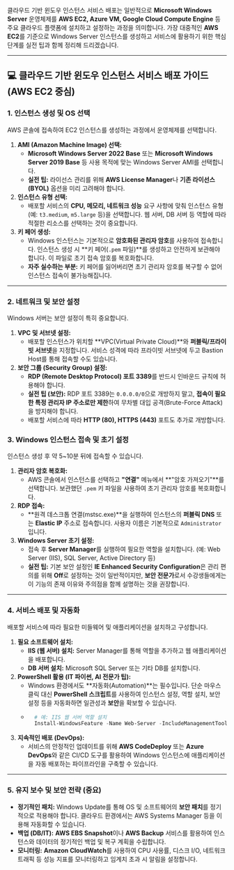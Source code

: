 클라우드 기반 윈도우 인스턴스 서비스 배포는 일반적으로 **Microsoft Windows Server** 운영체제를 **AWS EC2, Azure VM, Google Cloud Compute Engine** 등 주요 클라우드 플랫폼에 설치하고 설정하는 과정을 의미합니다. 
가장 대중적인 **AWS EC2**를 기준으로 Windows Server 인스턴스를 생성하고 서비스에 활용하기 위한 핵심 단계를 실전 팁과 함께 정리해 드리겠습니다.

-----

## 💻 클라우드 기반 윈도우 인스턴스 서비스 배포 가이드 (AWS EC2 중심)

### 1\. 인스턴스 생성 및 OS 선택

AWS 콘솔에 접속하여 EC2 인스턴스를 생성하는 과정에서 운영체제를 선택합니다.

1.  **AMI (Amazon Machine Image) 선택:**
      * **Microsoft Windows Server 2022 Base** 또는 **Microsoft Windows Server 2019 Base** 등 사용 목적에 맞는 Windows Server AMI를 선택합니다.
      * **실전 팁:** 라이선스 관리를 위해 **AWS License Manager**나 **기존 라이선스(BYOL)** 옵션을 미리 고려해야 합니다.
2.  **인스턴스 유형 선택:**
      * 배포할 서비스의 **CPU, 메모리, 네트워크 성능** 요구 사항에 맞춰 인스턴스 유형(예: `t3.medium`, `m5.large` 등)을 선택합니다. 웹 서버, DB 서버 등 역할에 따라 적절한 리소스를 선택하는 것이 중요합니다.
3.  **키 페어 생성:**
      * Windows 인스턴스는 기본적으로 **암호화된 관리자 암호**를 사용하여 접속합니다. 인스턴스 생성 시 \*\*키 페어(`.pem` 파일)\*\*를 생성하고 안전하게 보관해야 합니다. 이 파일로 초기 접속 암호를 복호화합니다.
      * **자주 실수하는 부분:** 키 페어를 잃어버리면 초기 관리자 암호를 복구할 수 없어 인스턴스 접속이 불가능해집니다.

-----

### 2\. 네트워크 및 보안 설정

Windows 서버는 보안 설정이 특히 중요합니다.

1.  **VPC 및 서브넷 설정:**
      * 배포할 인스턴스가 위치할 \*\*VPC(Virtual Private Cloud)\*\*와 **퍼블릭/프라이빗 서브넷**을 지정합니다. 서비스 성격에 따라 프라이빗 서브넷에 두고 Bastion Host를 통해 접속할 수도 있습니다.
2.  **보안 그룹 (Security Group) 설정:**
      * **RDP (Remote Desktop Protocol) 포트 3389**를 반드시 인바운드 규칙에 허용해야 합니다.
      * **실전 팁 (보안):** RDP 포트 3389는 `0.0.0.0/0`으로 개방하지 말고, **접속이 필요한 특정 관리자 IP 주소로만 제한**하여 무차별 대입 공격(Brute-Force Attack)을 방지해야 합니다.
      * 배포할 서비스에 따라 **HTTP (80), HTTPS (443)** 포트도 추가로 개방합니다.

### 3\. Windows 인스턴스 접속 및 초기 설정

인스턴스 생성 후 약 5\~10분 뒤에 접속할 수 있습니다.

1.  **관리자 암호 복호화:**
      * AWS 콘솔에서 인스턴스를 선택하고 **"연결"** 메뉴에서 \*\*"암호 가져오기"\*\*를 선택합니다. 보관했던 `.pem` 키 파일을 사용하여 초기 관리자 암호를 복호화합니다.
2.  **RDP 접속:**
      * \*\*원격 데스크톱 연결(mstsc.exe)\*\*을 실행하여 인스턴스의 **퍼블릭 DNS** 또는 **Elastic IP** 주소로 접속합니다. 사용자 이름은 기본적으로 `Administrator`입니다.
3.  **Windows Server 초기 설정:**
      * 접속 후 **Server Manager**를 실행하여 필요한 역할을 설치합니다. (예: Web Server (IIS), SQL Server, Active Directory 등)
      * **실전 팁:** 기본 보안 설정인 **IE Enhanced Security Configuration**은 관리 편의를 위해 **Off**로 설정하는 것이 일반적이지만, **보안 전문가**로서 수강생들에게는 이 기능의 존재 이유와 주의점을 함께 설명하는 것을 권장합니다.

-----

### 4\. 서비스 배포 및 자동화

배포할 서비스에 따라 필요한 미들웨어 및 애플리케이션을 설치하고 구성합니다.

1.  **필요 소프트웨어 설치:**
      * **IIS (웹 서버) 설치:** Server Manager를 통해 역할을 추가하고 웹 애플리케이션을 배포합니다.
      * **DB 서버 설치:** Microsoft SQL Server 또는 기타 DB를 설치합니다.
2.  **PowerShell 활용 (IT 파이썬, AI 전문가 팁):**
      * Windows 환경에서도 \*\*자동화(Automation)\*\*는 필수입니다. 단순 마우스 클릭 대신 **PowerShell 스크립트**를 사용하여 인스턴스 설정, 역할 설치, 보안 설정 등을 자동화하면 일관성과 **보안**을 확보할 수 있습니다.
      * ```powershell
          # 예: IIS 웹 서버 역할 설치
          Install-WindowsFeature -Name Web-Server -IncludeManagementTools
        ```
3.  **지속적인 배포 (DevOps):**
      * 서비스의 안정적인 업데이트를 위해 **AWS CodeDeploy** 또는 **Azure DevOps**와 같은 CI/CD 도구를 활용하여 Windows 인스턴스에 애플리케이션을 자동 배포하는 파이프라인을 구축할 수 있습니다.

-----

### 5\. 유지 보수 및 보안 전략 (중요)

  * **정기적인 패치:** Windows Update를 통해 OS 및 소프트웨어의 **보안 패치**를 정기적으로 적용해야 합니다. 클라우드 환경에서는 AWS Systems Manager 등을 이용해 자동화할 수 있습니다.
  * **백업 (DB/IT):** **AWS EBS Snapshot**이나 **AWS Backup** 서비스를 활용하여 인스턴스와 데이터의 정기적인 백업 및 복구 계획을 수립합니다.
  * **모니터링:** **Amazon CloudWatch**를 사용하여 CPU 사용률, 디스크 I/O, 네트워크 트래픽 등 성능 지표를 모니터링하고 임계치 초과 시 알림을 설정합니다.

